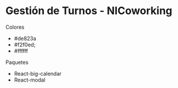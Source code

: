 # Gestión de Turnos - NICoworking


Colores
- #de823a
- #f2f0ed;
- #ffffff

Paquetes
- React-big-calendar
- React-modal
